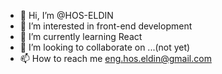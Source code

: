 - 👋 Hi, I’m @HOS-ELDIN
- 👀 I’m interested in front-end development
- 🌱 I’m currently learning React
- 💞️ I’m looking to collaborate on ...(not yet)
- 📫 How to reach me eng.hos.eldin@gmail.com
<!---
HOS-ELDIN/HOS-ELDIN is a ✨ special ✨ repository because its `README.md` (this file) appears on your GitHub profile.
You can click the Preview link to take a look at your changes.
--->
